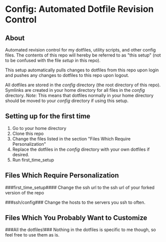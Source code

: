 Config: Automated Dotfile Revision Control 
======
About
------
Automated revision control for my dotfiles, utility scripts, and other config files.  The contents of this repo will hereby be referred to as "this setup" (not to be confused with the file *setup* in this repo).

This setup automatically pulls changes to dotfiles from this repo upon login and pushes any changes to dotfiles to this repo upon logout.

All dotfiles are stored in the *config* directory (the root directory of this repo).  Symlinks are created in your home directory for all files in the *config* directory.
*Note:* This means that dotfiles normally in your home directory should be moved to your *config* directory if using this setup.


Setting up for the first time
-----------------------------
1. Go to your home directory
1. Clone this repo
1. Change the files listed in the section "Files Which Require Personalization"
1. Replace the dotfiles in the *config* directory with your own dotfiles if desired.
1. Run first_time_setup

Files Which Require Personalization
-------------
###first_time_setup####
Change the ssh url to the ssh url of your forked version of the repo

###ssh/config###
Change the hosts to the servers you ssh to often.

Files Which You Probably Want to Customize
----------------------------
###All the dotfiles!###
Nothing in the dotfiles is specific to me though, so feel free to use them as is.

